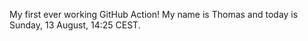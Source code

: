 My first ever working GitHub Action!
My name is Thomas and today is Sunday, 13 August, 14:25 CEST. 
